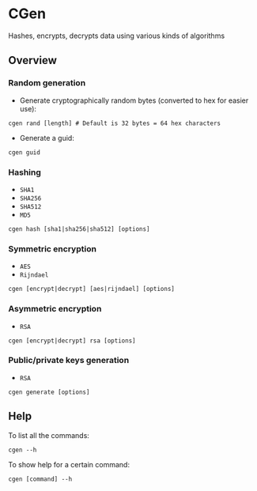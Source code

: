 # CGen
Hashes, encrypts, decrypts data using various kinds of algorithms

## Overview

### Random generation
- Generate cryptographically random bytes (converted to hex for easier use):
```
cgen rand [length] # Default is 32 bytes = 64 hex characters
```

- Generate a guid:
```
cgen guid
```

### Hashing
- `SHA1`
- `SHA256`
- `SHA512`
- `MD5`

```
cgen hash [sha1|sha256|sha512] [options]
```

### Symmetric encryption
- `AES`
- `Rijndael`

```
cgen [encrypt|decrypt] [aes|rijndael] [options]
```

### Asymmetric encryption
- `RSA`

```
cgen [encrypt|decrypt] rsa [options]
```

### Public/private keys generation
- `RSA`

```
cgen generate [options]
```

## Help
To list all the commands:
```
cgen --h
```

To show help for a certain command:
```
cgen [command] --h
```
